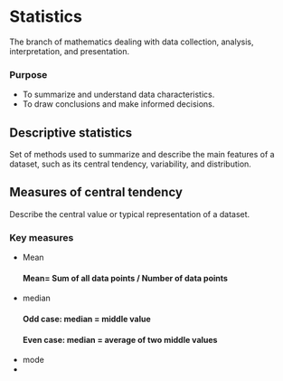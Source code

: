 # Statistics
  The branch of mathematics dealing with data collection, analysis, interpretation, and presentation.
### Purpose
   - To summarize and understand data characteristics.
   - To draw conclusions and make informed decisions.
## Descriptive statistics
  Set of methods used to summarize and describe the main features of a dataset, such as its central tendency, variability, and distribution. 
## Measures of central tendency 
  Describe the central value or typical representation of a dataset.
### Key measures
  - Mean
      #### Mean= Sum of all data points / Number of data points
  - median
      #### Odd case: median = middle value
      #### Even case: median = average of two middle values
  - mode
  - 
